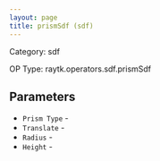 ```yaml
---
layout: page
title: prismSdf (sdf)
---
```


Category: sdf

OP Type: raytk.operators.sdf.prismSdf

## Parameters

* `Prism Type` - 
* `Translate` - 
* `Radius` - 
* `Height` -
